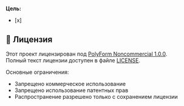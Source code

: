 # 

## 

**Цель:**
- [x] 

## 📜 Лицензия
Этот проект лицензирован под [PolyForm Noncommercial 1.0.0](https://polyformproject.org/licenses/noncommercial/1.0.0/).  
Полный текст лицензии доступен в файле [LICENSE](LICENSE).


Основные ограничения:
- Запрещено коммерческое использование
- Запрещено использование патентных прав
- Распространение разрешено только с сохранением лицензии